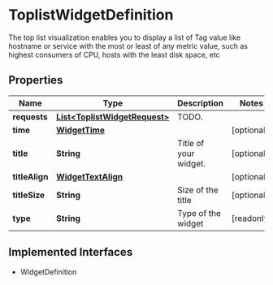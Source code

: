 

# ToplistWidgetDefinition

The top list visualization enables you to display a list of Tag value like hostname or service with the most or least of any metric value, such as highest consumers of CPU, hosts with the least disk space, etc
## Properties

Name | Type | Description | Notes
------------ | ------------- | ------------- | -------------
**requests** | [**List&lt;ToplistWidgetRequest&gt;**](ToplistWidgetRequest.md) | TODO. | 
**time** | [**WidgetTime**](WidgetTime.md) |  |  [optional]
**title** | **String** | Title of your widget. |  [optional]
**titleAlign** | [**WidgetTextAlign**](WidgetTextAlign.md) |  |  [optional]
**titleSize** | **String** | Size of the title |  [optional]
**type** | **String** | Type of the widget |  [readonly]


## Implemented Interfaces

* WidgetDefinition


